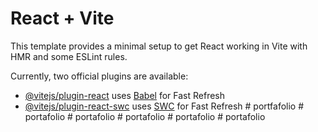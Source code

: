 # React + Vite

This template provides a minimal setup to get React working in Vite with HMR and some ESLint rules.

Currently, two official plugins are available:

- [@vitejs/plugin-react](https://github.com/vitejs/vite-plugin-react/blob/main/packages/plugin-react/README.md) uses [Babel](https://babeljs.io/) for Fast Refresh
- [@vitejs/plugin-react-swc](https://github.com/vitejs/vite-plugin-react-swc) uses [SWC](https://swc.rs/) for Fast Refresh
#   p o r t f a f o l i o  
 #   p o r t a f o l i o  
 #   p o r t a f o l i o  
 #   p o r t a f o l i o  
 #   p o r t a f o l i o  
 #   p o r t a f o l i o  
 